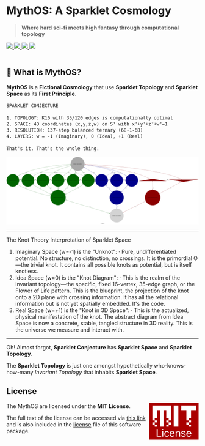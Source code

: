 # MythOS: A Sparklet Cosmology

> **Where hard sci-fi meets high fantasy through computational topology**

<a href="https://github.com/cilang/mythos/issues">
  <img src="https://img.shields.io/github/issues/cilang/mythos">
</a>
<a href="https://github.com/cilang/mythos/network">
  <img src="https://img.shields.io/github/forks/cilang/mythos">
</a>
<a href="https://github.com/cilang/mythos/stargazers">
  <img src="https://img.shields.io/github/stars/cilang/mythos">
</a>
<a href="https://github.com/cilang/mythos/blob/main/license">
  <img src="https://img.shields.io/github/license/cilang/mythos">
</a>
<br>
<br>

## 🎯 What is MythOS?

**MythOS** is a **Fictional Cosmology** that use **Sparklet Topology** and **Sparklet Space** as its **First Principle**.

```
SPARKLET CONJECTURE

1. TOPOLOGY: K16 with 35/120 edges is computationally optimal
2. SPACE: 4D coordinates (x,y,z,w) on S³ with x²+y²+z²+w²=1  
3. RESOLUTION: 137-step balanced ternary (68-1-68)
4. LAYERS: w = -1 (Imaginary), 0 (Idea), +1 (Real)

That's it. That's the whole thing.
```

![Image](src/specs/sparklet/sparklet.svg)


---


The Knot Theory Interpretation of Sparklet Space

1. Imaginary Space (w=-1) is the "Unknot":
   · Pure, undifferentiated potential. No structure, no distinction, no crossings. It is the primordial O—the trivial knot. It contains all possible knots as potential, but is itself knotless.
2. Idea Space (w=0) is the "Knot Diagram":
   · This is the realm of the invariant topology—the specific, fixed 16-vertex, 35-edge graph, or the Flower of Life pattern. This is the blueprint, the projection of the knot onto a 2D plane with crossing information. It has all the relational information but is not yet spatially embedded. It's the code.
3. Real Space (w=+1) is the "Knot in 3D Space":
   · This is the actualized, physical manifestation of the knot. The abstract diagram from Idea Space is now a concrete, stable, tangled structure in 3D reality. This is the universe we measure and interact with.

---

Oh! Almost forgot, **Sparklet Conjecture** has **Sparklet Space** and **Sparklet Topology**.

The **Sparklet Topology** is just one amongst hypothetically who-knows-how-many _Invariant Topology_ that inhabits **Sparklet Space**.


## License

<a href="https://opensource.org/licenses/MIT">
  <img align="right" height="96" alt="MIT License" src="meta/shared/mit-license.png" />
</a>

The MythOS are licensed under the **MIT License**.

The full text of the license can be accessed via [this link](https://opensource.org/licenses/MIT) and is also included in the [license](LICENCE) file of this software package.
